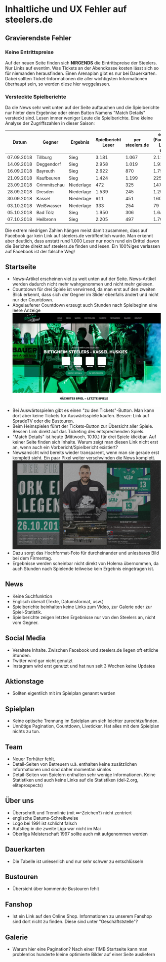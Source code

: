 # Inhaltliche und UX Fehler auf steelers.de

## Gravierendste Fehler

### Keine Entrittspreise

Auf der neuen Seite finden sich __NIRGENDS__ die Eintrittspreise der Steelers. Nur Links auf eventim. Was Tickets an der Abendkasse kosten lässt sich so für niemanden herausfinden. Einen Arenaplan gibt es nur bei Dauerkarten. Dabei sollten Ticket-Informationen die aller wichtigsten Informationen überhaupt sein, so werden diese hier weggelassen.

### Versteckte Spielberichte

Da die News sehr weit unten auf der Seite auftauchen und die Spielberichte nur hinter dem Ergebnise oder einen Button Namens "Match Details" versteckt sind. Lesen immer weniger Leute die Spielberichte. Eine kleine Analyse der Zugriffszahlen in dieser Saison:

| Datum      | Gegner       | Ergebnis   | Spielbericht Leser | per steelers.de | extern (Facebook, Links, usw) |
|------------|--------------|------------|--------------------|-----------------|-------------------------------|
| 07.09.2018 | Tillburg     | Sieg       | 3.181              | 1.067           | 2.114                         |
| 14.09.2018 | Deggendorf   | Sieg       | 2.958              | 1.019           | 1.939                         |
| 16.09.2018 | Bayreuth     | Sieg       | 2.622              | 870             | 1.752                         |
| 21.09.2018 | Kaufbeuren   | Sieg       | 1.424              | 1.199           | 225                           |
| 23.09.2018 | Crimmitschau | Niederlage | 472                | 325             | 147                           |
| 28.09.2018 | Dresden      | Niederlage | 1.539              | 245             | 1.294                         |
| 30.09.2018 | Kassel       | Niederlage | 611                | 451             | 160                           |
| 03.10.2018 | Weißwasser   | Niederlage | 333                | 254             | 79                            |
| 05.10.2018 | Bad Tölz     | Sieg       | 1.950              | 306             | 1.644                         |
| 07.10.2018 | Heilbronn    | Sieg       | 2.205              | 497             | 1.708                         |

Die extrem niedrigen Zahlen hängen meist damit zusammen, dass auf Facebook gar kein Link auf steelers.de veröffentlich wurde.
Man erkennt aber deutlich, dass anstatt rund 1.000 Leser nur noch rund ein Drittel davon die Berichte direkt auf steelers.de finden und lesen. Ein 100%iges verlassen auf Facebook ist der falsche Weg!

## Startseite

+ News-Artikel erscheinen viel zu weit unten auf der Seite. News-Artikel werden dadurch nicht mehr wahrgenommen und nicht mehr gelesen.
+ Countdown für drei Spiele ist verwirrend, da man erst auf den zweiten Blick erkennt, dass sich der Gegner im Slider ebenfalls ändert und nicht nur der Countdown.
+ Abgelaufener Countdown erzeugt auch Stunden nach Spielbeginn eine leere Anzeige
![Startseite (18.09.)](/pages/startseite-18-09-30.png)
+ Bei Auswärtsspielen gibt es einen "zu den Tickets"-Button. Man kann dort aber keine Tickets für Auswärtsspiele kaufen. Besser: Link auf SpradeTV oder die Bustouren.
+ Beim Heimspielen führt der Tickets-Button zur Übersicht aller Spiele. Besser: Link direkt auf das Ticketing des entsprechenden Spiels.
+ "Match Details" ist heute (Mittwoch, 10.10.) für drei Spiele klickbar. Auf keiner Seite finden sich Inhalte. Warum zeigt man diesen Link nicht erst an, wenn auch ein Vorbericht/Spielbericht existiert?
+ Newsansicht wird bereits wieder transparent, wenn man sie gerade erst komplett sieht. Ein paar Pixel weiter verschwinden die News komplett.
![News (10.10.)](/pages/newsansicht-10-10.PNG)
+ Dazu sorgt das Hochformat-Foto für durcheinander und unlesbares Bild bei dem Firmentag.
+ Ergebnisse werden scheinbar nicht direkt von Holema übernommen, da auch Stunden nach Spielende teilweise kein Ergebnis eingetragen ist.

## News
+ Keine Suchfunktion
+ Englisch überall (Texte, Datumsformat, usw.)
+ Spielberichte beinhalten keine Links zum Video, zur Galerie oder zur Spiel-Statistik.
+ Spielberichte zeigen letzten Ergebnisse nur von den Steelers an, nicht vom Gegner.

## Social Media
+ Veraltete Inhalte. Zwischen Facebook und steelers.de liegen oft ettliche Stunden.
+ Twitter wird gar nicht genutzt
+ Instagram wird erst genutzt und hat nun seit 3 Wochen keine Updates

## Aktionstage
+ Sollten eigentlich mit im Spielplan genannt werden

## Spielplan
+ Keine optische Trennung im Spielplan um sich leichter zurechtzufinden.
+ Unnötige Pagination, Countdown, Liveticker. Hat alles mit dem Spielplan nichts zu tun.

## Team
+ Neuer Torhüter fehlt.
+ Detail-Seiten von Betreuern u.ä. enthalten keine zusätzlichen Informationen und sind daher momentan sinnlos
+ Detail-Seiten von Spielern enthalten sehr wenige Informationen. Keine Statistiken und auch keine Links auf die Statistiken (del-2.org, eliteprospects)

## Über uns
+ Überschrift und Trennlinie (mit ∞-Zeichen?) nicht zentriert
+ englische Datums-Schreibweise
+ Logo bei 1991 ist schlicht falsch
+ Aufstieg in die zweite Liga war nicht im Mai
+ Oberliga Meisterschaft 1997 sollte auch mit aufgenommen werden

## Dauerkarten
+ Die Tabelle ist unleserlich und nur sehr schwer zu entschlüsseln

## Bustouren
+ Übersicht über kommende Bustouren fehlt

## Fanshop
+ Ist ein Link auf den Online Shop. Informationen zu unserem Fanshop sind dort nicht zu finden. Diese sind unter "Geschäftststelle"?

## Galerie
+ Warum hier eine Pagination? Nach einer 11MB Startseite kann man problemlos hunderte kleine optimierte Bilder auf einer Seite ausliefern


